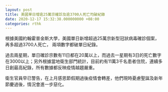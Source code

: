 ```yaml
---
layout: post
title: 美國單日增逾25萬宗確診及逾3700人死亡均破紀錄
date: 2020-12-17 15:32:38.000000000 +08:00
categories: rthk
---
```


根據美國約翰霍普金斯大學，美國單日新增超過25萬宗新型冠狀病毒確診個案，再多超過3700人死亡， 兩項數字都破單日紀錄。

過去兩星期，單日確診宗數有11日都在20萬以上，而過去一星期有3日的死亡數字在3000以上；另外根據當地衛生部門統計，目前約有11萬3千名患者住院，連續多日創最高紀錄，所有數據都反映疫情越趨嚴重。

衛生官員早已警告，在上月感恩節假期過後疫情會轉差，他們現時憂慮聖誕及新年節慶過後，情況會進一步惡化。
